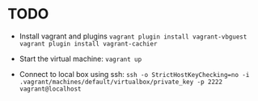 # TODO

* Install vagrant and plugins
``vagrant plugin install vagrant-vbguest``
``vagrant plugin install vagrant-cachier``

* Start the virtual machine: ``vagrant up``

* Connect to local box using ssh:
``ssh -o StrictHostKeyChecking=no -i .vagrant/machines/default/virtualbox/private_key -p 2222 vagrant@localhost``

